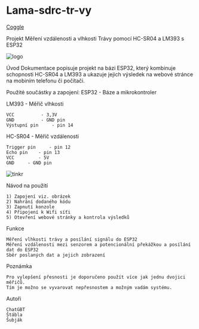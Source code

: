 # Lama-sdrc-tr-vy

[Coggle](https://coggle.it/diagram/ZijNrVY0PmVeknkb/t/lama%C4%8D-srdc%C3%AD-tr%C3%A1vn%C3%ADk%C5%AF)

Projekt Měření vzdálenosti a vlhkosti Trávy pomocí HC-SR04 a LM393 s ESP32

![logo](https://github.com/Trpaslik18/Lama-sdrc-tr-vy/assets/167974133/11cb93bc-a34f-4827-bbb2-ec8f9073593a)

Úvod
Dokumentace popisuje projekt na bázi ESP32, který kombinuje schopnosti HC-SR04 a LM393 
a ukazuje jejich výsledek na webové stránce na mobiním telefonu či počítači.

Použité součástky a zapojení:
ESP32 	- Báze a mikrokontroler

LM393 	- Měřič vlhkosti

	VCC 		 - 3,3V
	GND 		 - GND pin
	Výstupní pin 	 - pin 14
	
HC-SR04 - Měřič vzdálenosti

	Trigger pin 	- pin 12
	Echo pin 	- pin 13
	VCC 		- 5V
	GND		- GND pin

![tinkr](https://github.com/Trpaslik18/Lama-sdrc-tr-vy/assets/167974133/75b09fe3-aa44-4fb0-aa46-0bbfb3815bec)

Návod na použití

	1) Zapojení viz. obrázek
	2) Nahrání dodaného kódu
	3) Zapnutí konzole
	4) Připojení k Wifi síťi
	5) Otevření webové stránky a kontrola výsledků

Funkce
	
	Měření vlhkosti trávy a posílání signálu do ESP32
	Měření vzdálenosti mezi senzorem a potencionální překážkou a posílání dat do ESP32
	Sběr poslaných dat a jejich zobrazení
	
Poznámka

	Pro vylepšení přesnosti je doporučeno použít více jak jednu dvojici měřičů.
	Tím je možno se vyvarovat nepřesnostem a možným vadám systému.


Autoři

	ChatGBT
 	Štábla
  	Šubják
